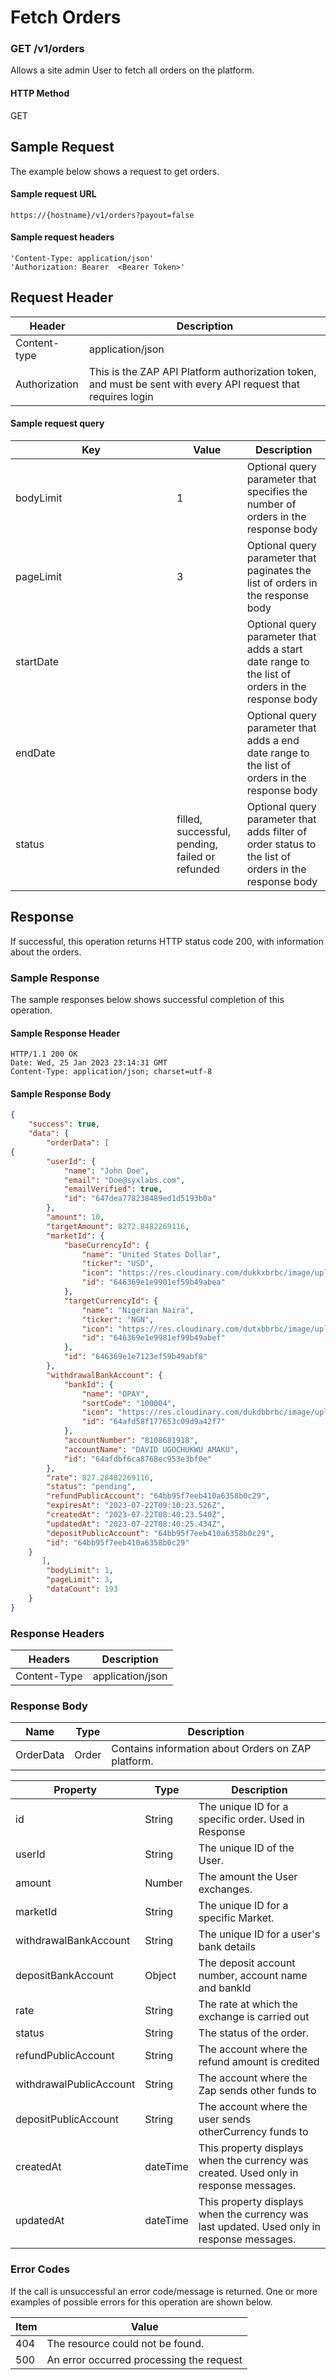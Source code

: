 # Fetch Orders

### GET /v1/orders <a href="#top" id="top"></a>

Allows a site admin User to fetch all orders on the platform.

#### HTTP Method <a href="#top" id="top"></a>

GET

## Sample Request <a href="#samplerequest" id="samplerequest"></a>

The example below shows a request to get orders.

#### **Sample request** URL <a href="#top" id="top"></a>

```
https://{hostname}/v1/orders?payout=false
```

#### &#x20;**Sample request headers** <a href="#top" id="top"></a>

```
'Content-Type: application/json'
'Authorization: Bearer  <Bearer Token>'
```

## Request Header <a href="#samplerequest" id="samplerequest"></a>

| Header        | Description                                                                                                   |
| ------------- | ------------------------------------------------------------------------------------------------------------- |
| Content-type  | application/json                                                                                              |
| Authorization | This is the ZAP API Platform authorization token, and must be sent with every API request that requires login |

#### **Sample request query** <a href="#top" id="top"></a>

<table><thead><tr><th width="242">Key</th><th>Value</th><th>Description</th></tr></thead><tbody><tr><td>bodyLimit</td><td>1</td><td>Optional query parameter that specifies the number of orders in the response body</td></tr><tr><td>pageLimit</td><td>3</td><td>Optional query parameter that paginates the list of orders in the response body</td></tr><tr><td>startDate</td><td></td><td>Optional query parameter that adds a start date range to the list of orders in the response body</td></tr><tr><td>endDate</td><td></td><td>Optional query parameter that adds a end date range to the list of orders in the response body</td></tr><tr><td>status</td><td>filled, successful, pending, failed or refunded</td><td>Optional query parameter that adds filter of order status to the list of orders in the response body</td></tr></tbody></table>

## Response <a href="#samplerequest" id="samplerequest"></a>

If successful, this operation returns HTTP status code 200, with information about the orders.

### Sample Response <a href="#samplerequest" id="samplerequest"></a>

The sample responses below shows successful completion of this operation.

#### **Sample** Response Header <a href="#top" id="top"></a>

```
HTTP/1.1 200 OK
Date: Wed, 25 Jan 2023 23:14:31 GMT
Content-Type: application/json; charset=utf-8
```

#### **Sample** Response Body <a href="#top" id="top"></a>

```json
{
    "success": true,
    "data": {
        "orderData": [
{
        "userId": {
            "name": "John Doe",
            "email": "Doe@syxlabs.com",
            "emailVerified": true,
            "id": "647dea778238489ed1d5193b0a"
        },
        "amount": 10,
        "targetAmount": 8272.8482269116,
        "marketId": {
            "baseCurrencyId": {
                "name": "United States Dollar",
                "ticker": "USD",
                "icon": "https://res.cloudinary.com/dukkxbrbc/image/upload/v1684773224/image/usd.svg",
                "id": "646369e1e9901ef59b49abea"
            },
            "targetCurrencyId": {
                "name": "Nigerian Naira",
                "ticker": "NGN",
                "icon": "https://res.cloudinary.com/dutxbbrbc/image/upload/v1684998892/image/naira.svg",
                "id": "646369e1e9981ef99b49abef"
            },
            "id": "646369e1e7123ef59b49abf8"
        },
        "withdrawalBankAccount": {
            "bankId": {
                "name": "OPAY",
                "sortCode": "100004",
                "icon": "https://res.cloudinary.com/dukdbbrbc/image/upload/v1683650610/image/1683650609169.png",
                "id": "64afd58f177653c09d9a42f7"
            },
            "accountNumber": "8108681918",
            "accountName": "DAVID UGOCHUKWU AMAKU",
            "id": "64afdbf6ca8768ec953e3bf0e"
        },
        "rate": 827.28482269116,
        "status": "pending",
        "refundPublicAccount": "64bb95f7eeb410a6358b0c29",
        "expiresAt": "2023-07-22T09:10:23.526Z",
        "createdAt": "2023-07-22T08:40:23.540Z",
        "updatedAt": "2023-07-22T08:40:25.434Z",
        "depositPublicAccount": "64bb95f7eeb410a6358b0c29",
        "id": "64bb95f7eeb410a6358b0c29"
    }
       ],
        "bodyLimit": 1,
        "pageLimit": 3,
        "dataCount": 193
    }
}
```

### Response Headers <a href="#samplerequest" id="samplerequest"></a>

| Headers      | Description      |
| ------------ | ---------------- |
| Content-Type | application/json |

### Response Body <a href="#samplerequest" id="samplerequest"></a>

| Name      | Type  | Description                                          |
| --------- | ----- | ---------------------------------------------------- |
| OrderData | Order | Contains information about  Orders on ZAP  platform. |

| Property                | Type     | Description                                                                                |
| ----------------------- | -------- | ------------------------------------------------------------------------------------------ |
| id                      | String   | The unique ID for a specific order. Used in Response                                       |
| userId                  | String   | The unique ID of the User.                                                                 |
| amount                  | Number   | The amount the User exchanges.                                                             |
| marketId                | String   | The unique ID for a specific Market.                                                       |
| withdrawalBankAccount   | String   | The unique ID for a user's bank details                                                    |
| depositBankAccount      | Object   | The deposit account number, account name and bankId                                        |
| rate                    | String   | The rate at which the exchange is carried out                                              |
| status                  | String   | The status of the order.                                                                   |
| refundPublicAccount     | String   | The account where the refund amount is credited                                            |
| withdrawalPublicAccount | String   | The account where the Zap sends other funds to                                             |
| depositPublicAccount    | String   | The account where the user sends otherCurrency funds to                                    |
| createdAt               | dateTime | This property displays when the currency was created. Used only in response messages.      |
| updatedAt               | dateTime | This property displays when the currency was last updated. Used only in response messages. |

### Error Codes <a href="#samplerequest" id="samplerequest"></a>

If the call is unsuccessful an error code/message is returned. One or more examples of possible errors for this operation are shown below.

| Item | Value                                    |
| ---- | ---------------------------------------- |
| 404  | The resource could not be found.         |
| 500  | An error occurred processing the request |

